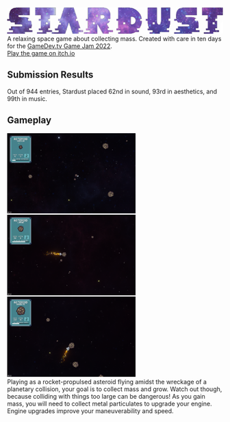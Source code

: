 [![Stardust Banner](/Art/PNGs/title_banner/Banner_transparent.png)](https://itch.io/jam/gamedevtv-jam-2022/rate/1553285)
A relaxing space game about collecting mass. Created with care in ten days for the [GameDev.tv Game Jam 2022](https://itch.io/jam/gamedevtv-jam-2022). <br>
[Play the game on itch.io](https://itch.io/jam/gamedevtv-jam-2022/rate/1553285)

## Submission Results
Out of 944 entries, Stardust placed 62nd in sound, 93rd in aesthetics, and 99th in music.

## Gameplay
<img src="/gameplay/Stardust_gameplay_small.png" width="300" /> <img src="/gameplay/Stardust_gameplay_medium.png" width="300" /> <img src="/gameplay/Stardust_gameplay_large.png" width="300" /> <br>
Playing as a rocket-propulsed asteroid flying amidst the wreckage of a planetary collision, your goal is to collect mass and grow. Watch out though, because colliding with things too large can be dangerous! As you gain mass, you will need to collect metal particulates to upgrade your engine. Engine upgrades improve your maneuverability and speed.
